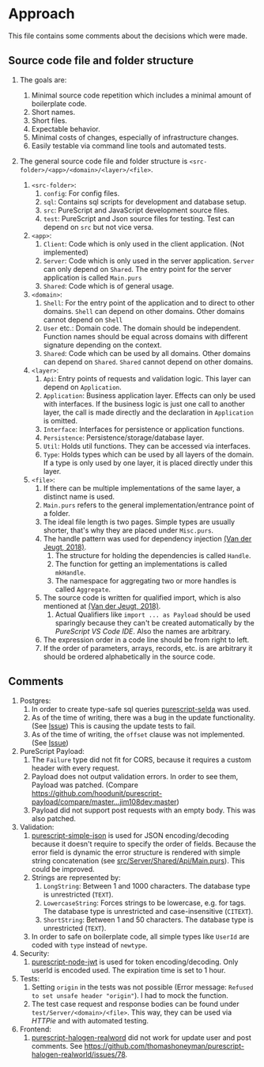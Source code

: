# Approach

This file contains some comments about the decisions which were made.

## Source code file and folder structure

1. The goals are:
   1. Minimal source code repetition which includes a minimal amount of boilerplate code.  
   1. Short names.
   1. Short files.
   1. Expectable behavior.
   1. Minimal costs of changes, especially of infrastructure changes.
   1. Easily testable via command line tools and automated tests.

1. The general source code file and folder structure is `<src-folder>/<app>/<domain>/<layer>/<file>`.
    1. `<src-folder>`:
       1. `config`: For config files.  
       1. `sql`: Contains sql scripts for development and database setup.
       1. `src`: PureScript and JavaScript development source files.
       1. `test`: PureScript and Json source files for testing. Test can depend on `src` but not vice versa.
    1. `<app>`:
        1. `Client`: Code which is only used in the client application. (Not implemented)
        1. `Server`: Code which is only used in the server application. `Server` can only depend on `Shared`. The entry point for the server application is called `Main.purs`
        1. `Shared`: Code which is of general usage.
    1. `<domain>`:
        1. `Shell`: For the entry point of the application and to direct to other domains. `Shell` can depend on other domains. Other domains cannot depend on `Shell`
        1. `User` etc.: Domain code. The domain should be independent. Function names should be equal across domains with different signature depending on the context.
        1. `Shared`: Code which can be used by all domains. Other domains can depend on `Shared`. `Shared` cannot depend on other domains.
    1. `<layer>`:
        1. `Api`: Entry  points of requests and validation logic. This layer can depend on `Application`.
        1. `Application`: Business application layer. Effects can only be used with interfaces. If the business logic is just one call to another layer, the call is made directly and the declaration in `Application` is omitted.
        1. `Interface`: Interfaces for persistence or application functions.
        1. `Persistence`: Persistence/storage/database layer.
        1. `Util`: Holds util functions. They can be accessed via interfaces.
        1. `Type`: Holds types which can be used by all layers of the domain. If a type is only used by one layer, it is placed directly under this layer.
    1. `<file>`:
       1. If there can be multiple implementations of the same layer, a distinct name is used.
       1. `Main.purs` refers to the general implementation/entrance point of a folder.
       1. The ideal file length is two pages. Simple types are usually shorter, that's why they are placed under `Misc.purs`.
       1. The handle pattern was used for dependency injection [(Van der Jeugt, 2018)](https://jaspervdj.be/posts/2018-03-08-handle-pattern.html).
          1. The structure for holding the dependencies is called `Handle`.
          1. The function for getting an implementations is called `mkHandle`.
          1. The namespace for aggregating two or more handles is called `Aggregate`.
       1. The source code is written for qualified import, which is also mentioned at [(Van der Jeugt, 2018)](https://jaspervdj.be/posts/2018-03-08-handle-pattern.html).
          1. Actual Qualifiers like `import ... as Payload` should be used sparingly because they can't be created automatically by the *PureScript VS Code IDE*. Also the names are arbitrary.
       1. The expression order in a code line should be from right to left.
       1. If the order of parameters, arrays, records, etc. is are arbitrary it should be ordered alphabetically in the source code.

## Comments

1. Postgres:
   1. In order to create type-safe sql queries [purescript-selda](https://github.com/Kamirus/purescript-selda) was used.
   1. As of the time of writing, there was a bug in the update functionality. (See [Issue](https://github.com/Kamirus/purescript-selda/issues/42)) This is causing the update tests to fail.
   1. As of the time of writing, the `offset` clause was not implemented. (See [Issue](https://github.com/Kamirus/purescript-selda/issues/50))
1. PureScript Payload:
   1. The `Failure` type did not fit for CORS, because it requires a custom header with every request.
   1. Payload does not output validation errors. In order to see them, Payload was patched. (Compare <https://github.com/hoodunit/purescript-payload/compare/master...jim108dev:master>)
   1. Payload did not support post requests with an empty body. This was also patched.
1. Validation:
   1. [purescript-simple-json](https://github.com/justinwoo/purescript-simple-json) is used for JSON encoding/decoding because it doesn't require to specify the order of fields. Because the error field is dynamic the error structure is rendered with simple string concatenation (see [src/Server/Shared/Api/Main.purs](./src/Server/Shared/Api/Main.purs)). This could be improved.
   1. Strings are represented by:
      1. `LongString`: Between 1 and 1000 characters. The database type is unrestricted (`TEXT`).
      1. `LowercaseString`: Forces strings to be lowercase, e.g. for tags. The database type is unrestricted and case-insensitive (`CITEXT`).
      1. `ShortString`: Between 1 and 50 characters. The database type is unrestricted (`TEXT`).
   1. In order to safe on boilerplate code, all simple types like `UserId` are coded with `type` instead of `newtype`.
1. Security:
   1. [purescript-node-jwt](https://github.com/gaku-sei/purescript-node-jwt) is used for token encoding/decoding. Only userId is encoded used. The expiration time is set to 1 hour.
1. Tests:
   1. Setting `origin` in the tests was not possible (Error message: `Refused to set unsafe header "origin"`). I had to mock the function.
   1. The test case request and response bodies can be found under `test/Server/<domain>/<file>`. This way, they can be used via *HTTPie* and with automated testing.
1. Frontend:
   1. [purescript-halogen-realword](https://github.com/thomashoneyman/purescript-halogen-realworld) did not work for update user and post comments. See <https://github.com/thomashoneyman/purescript-halogen-realworld/issues/78>.
